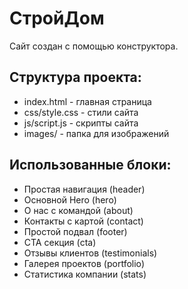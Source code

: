# СтройДом

Сайт создан с помощью конструктора.

## Структура проекта:
- index.html - главная страница
- css/style.css - стили сайта
- js/script.js - скрипты сайта
- images/ - папка для изображений

## Использованные блоки:
- Простая навигация (header)
- Основной Hero (hero)
- О нас с командой (about)
- Контакты с картой (contact)
- Простой подвал (footer)
- CTA секция (cta)
- Отзывы клиентов (testimonials)
- Галерея проектов (portfolio)
- Статистика компании (stats)
